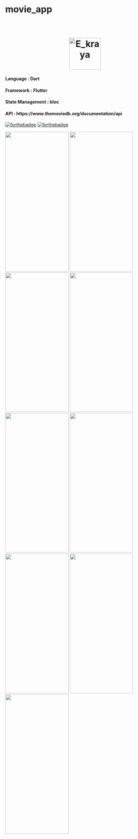 # movie_app

<h1 align="center">
  <br>
  <a href="https://github.com/AbderrazakOuldlhadj/movie_app"><img src="https://github.com/AbderrazakOuldlhadj/movie_app/blob/main/assets/icons/app_icon.png" alt="E_kraya" width="100"></a>
 
</h1>

<h4 align="left">Language : Dart</h4>
<h4 align="left">Framework : Flutter</h4>
<h4 align="left">State Management : bloc</h4>
<!--<h4 align="left">Authentication : Firebase Authentication</h4>-->
<h4 align="left">API : https://www.themoviedb.org/documentation/api</h4>

 

 
[![forthebadge](https://forthebadge.com/images/badges/built-for-android.svg)](https://forthebadge.com) [![forthebadge](https://forthebadge.com/images/badges/open-source.svg)](https://forthebadge.com)
 
<p>
  <img src="https://github.com/AbderrazakOuldlhadj/movie_app/blob/main/screenShots/screen1.jpg" width="200" height="440"/>
  <img src="https://github.com/AbderrazakOuldlhadj/movie_app/blob/main/screenShots/screen2.jpg" width="200" height="440"/>
  <img src="https://github.com/AbderrazakOuldlhadj/movie_app/blob/main/screenShots/screen3.jpg" width="200" height="440"/>
  <img src="https://github.com/AbderrazakOuldlhadj/movie_app/blob/main/screenShots/screen4.jpg" width="200" height="440"/>
  <img src="https://github.com/AbderrazakOuldlhadj/movie_app/blob/main/screenShots/screen5.jpg" width="200" height="440"/>
  <img src="https://github.com/AbderrazakOuldlhadj/movie_app/blob/main/screenShots/screen6.jpg" width="200" height="440"/>
  <img src="https://github.com/AbderrazakOuldlhadj/movie_app/blob/main/screenShots/screen7.jpg" width="200" height="440"/>
  <img src="https://github.com/AbderrazakOuldlhadj/movie_app/blob/main/screenShots/screen8.jpg" width="200" height="440"/>
  <img src="https://github.com/AbderrazakOuldlhadj/movie_app/blob/main/screenShots/screen9.jpg" width="200" height="440"/>
</p>
 

